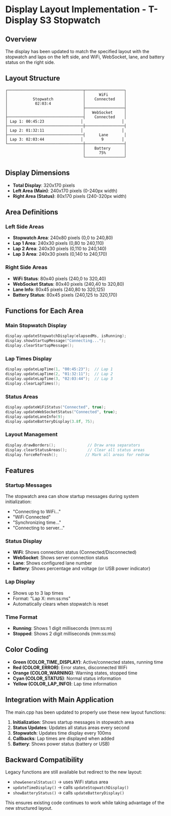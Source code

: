 # Display Layout Implementation - T-Display S3 Stopwatch

## Overview
The display has been updated to match the specified layout with the stopwatch and laps on the left side, and WiFi, WebSocket, lane, and battery status on the right side.

## Layout Structure

```
┌─────────────────────────────────┬─────────────────┐
│                                 │      WiFi       │
│           Stopwatch             │    Connected    │
│            02:03:4              │                 │
│                                 ├─────────────────┤
│                                 │   WebSocket     │
├─────────────────────────────────┤    Connected    │
│ Lap 1: 00:45:23                │                 │
├─────────────────────────────────┼─────────────────┤
│ Lap 2: 01:32:11                │                 │
├─────────────────────────────────┤      Lane       │
│ Lap 3: 02:03:44                │        9        │
└─────────────────────────────────┼─────────────────┤
                                  │    Battery      │
                                  │      75%        │
                                  └─────────────────┘
```

## Display Dimensions
- **Total Display**: 320x170 pixels
- **Left Area (Main)**: 240x170 pixels (0-240px width)
- **Right Area (Status)**: 80x170 pixels (240-320px width)

## Area Definitions

### Left Side Areas
- **Stopwatch Area**: 240x80 pixels (0,0 to 240,80)
- **Lap 1 Area**: 240x30 pixels (0,80 to 240,110)
- **Lap 2 Area**: 240x30 pixels (0,110 to 240,140)
- **Lap 3 Area**: 240x30 pixels (0,140 to 240,170)

### Right Side Areas
- **WiFi Status**: 80x40 pixels (240,0 to 320,40)
- **WebSocket Status**: 80x40 pixels (240,40 to 320,80)
- **Lane Info**: 80x45 pixels (240,80 to 320,125)
- **Battery Status**: 80x45 pixels (240,125 to 320,170)

## Functions for Each Area

### Main Stopwatch Display
```cpp
display.updateStopwatchDisplay(elapsedMs, isRunning);
display.showStartupMessage("Connecting...");
display.clearStartupMessage();
```

### Lap Times Display
```cpp
display.updateLapTime(1, "00:45:23");  // Lap 1
display.updateLapTime(2, "01:32:11");  // Lap 2
display.updateLapTime(3, "02:03:44");  // Lap 3
display.clearLapTimes();
```

### Status Areas
```cpp
display.updateWiFiStatus("Connected", true);
display.updateWebSocketStatus("Connected", true);
display.updateLaneInfo(9);
display.updateBatteryDisplay(3.8f, 75);
```

### Layout Management
```cpp
display.drawBorders();              // Draw area separators
display.clearStatusAreas();         // Clear all status areas
display.forceRefresh();            // Mark all areas for redraw
```

## Features

### Startup Messages
The stopwatch area can show startup messages during system initialization:
- "Connecting to WiFi..."
- "WiFi Connected"
- "Synchronizing time..."
- "Connecting to server..."

### Status Display
- **WiFi**: Shows connection status (Connected/Disconnected)
- **WebSocket**: Shows server connection status
- **Lane**: Shows configured lane number
- **Battery**: Shows percentage and voltage (or USB power indicator)

### Lap Display
- Shows up to 3 lap times
- Format: "Lap X: mm:ss:ms"
- Automatically clears when stopwatch is reset

### Time Format
- **Running**: Shows 1 digit milliseconds (mm:ss:m)
- **Stopped**: Shows 2 digit milliseconds (mm:ss:ms)

## Color Coding
- **Green (COLOR_TIME_DISPLAY)**: Active/connected states, running time
- **Red (COLOR_ERROR)**: Error states, disconnected WiFi
- **Orange (COLOR_WARNING)**: Warning states, stopped time
- **Cyan (COLOR_STATUS)**: Normal status information
- **Yellow (COLOR_LAP_INFO)**: Lap time information

## Integration with Main Application
The main.cpp has been updated to properly use these new layout functions:

1. **Initialization**: Shows startup messages in stopwatch area
2. **Status Updates**: Updates all status areas every second
3. **Stopwatch**: Updates time display every 100ms
4. **Callbacks**: Lap times are displayed when added
5. **Battery**: Shows power status (battery or USB)

## Backward Compatibility
Legacy functions are still available but redirect to the new layout:
- `showGeneralStatus()` → uses WiFi status area
- `updateTimeDisplay()` → calls `updateStopwatchDisplay()`
- `showBatteryStatus()` → calls `updateBatteryDisplay()`

This ensures existing code continues to work while taking advantage of the new structured layout.
